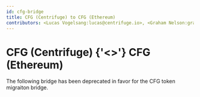 ```yaml
---
id: cfg-bridge
title: CFG (Centrifuge) to CFG (Ethereum)
contributors: <Lucas Vogelsang:lucas@centrifuge.io>, <Graham Nelson:graham@k-f.co>
---
```


# CFG (Centrifuge) {'\<\>'} CFG (Ethereum)

The following bridge has been deprecated in favor for the CFG token migraiton bridge. 

<!-- 
The **CFG** token lives natively on Centrifuge Chain but can be bridged to Ethereum and used as an ERC20 token, Once on Ethereum, CFG can then be transferred to Base. The ERC20 Token is also called **CFG** on Ethereum and Base has the address `0xc221b7E65FfC80DE234bbB6667aBDd46593D34F0` on Ethereum mainnet and `0x2b51E2Ec9551F9B87B321f63b805871f1c81ba97` on Base mainnet.

## How are CFG on Centrifuge Chain & CFG on Ethereum/Base different?

Each CFG (Ethereum) is backed by one CFG (Centrifuge) locked up in the bridge account on Centrifuge Chain when moved over to Ethereum. You can move between Ethereum and Centrifuge at any time without any restrictions.

Using **CFG on Centrifuge Chain** allows you to:

- Participate in governance
- Pay for fees on Centrifuge Chain

Using **CFG on Ethereum/Base** allows you:

- To interact with DeFi apps that support ERC20 tokens
- Use it within Ethereum and hold it in your Ethereum wallet.

# About the bridge (Centrifuge -> Ethereum)

The bridge used by Centrifuge is a trusted relayer bridge. This means a set of relayers are trusted with relaying messages between Ethereum and Centrifuge chain. When assets are moved between the chains, these relayers pick up the message on Centrifuge Chain and trigger a transaction in Ethereum or vice versa. The bridge is built by [ChainSafe](https://chainsafe.io) in collaboration with Celo, Aragon and ETH Classic. [Read ChainSafe's announcement](https://medium.com/chainsafe-systems/chainsafe-building-chainbridge-49d51ff2e0a2) to learn more about the bridge.

## Bridge Fees

The CFG (Centrifuge) {'\<\>'} CFG (Ethereum) bridge relies on a set of relayers to submit transactions to Ethereum and Centrifuge Chain about the events happening on the other chain. Because these transactions can be very costly at high gas prices, the bridge must charge high enough fees that it will be able to pay for its fees even during times of very high gas prices. For this reason, the fee to go from Centrifuge Chain to Ethereum is relatively high whereas to bridge tokens from Ethereum to Centrifuge chain is cheaper (only the gas fees in gwei on Ethereum have to be paid).

Please note that the CFG (Centrifuge){'\<\>'} CFG (Ethereum) bridging fee costs 100 CFG tokens.

In addition, because Centrifuge Chain does not have any insight into gas prices on Ethereum, there is no way to charge the actual gas spent. The bridge fees are constant and can be changed at any time by the council and are shown to you before you bridge any tokens. There are ways to improve the performance of this in future iterations (batching of transactions, signature aggregation etc.).

## Using the bridge (Centrifuge to Ethereum)

A hosted bridge UI is available at https://bridge.centrifuge.io Navigate over there and you will be presented with two options: **Get CFG on Centrifuge** to move ERC20 CFG to Centrifuge Chain and **Get CFG on Ethereum** to move native CFG to Ethereum. Select which way you would like to use the bridge and the UI will ask you to connect your wallet (either via MetaMask for Ethereum or the Polkadot.js Browser Extension).

![Select direction](./images/bridge_select_direction.png)

Enter the amount you want to transfer (the bridge fee will be deducted automatically) and the destination address (make sure you use the right address format 0xxxx for Ethereum and 4xxx for Centrifuge chain!):

![Enter transfer details](image.png)

Click on **Start Transfer** and then confirm the transfer:

![Confirm transfer](./images/bridge_confirm_transfer.png)

The bridge relayers now submit your transfer request on chain. After enough confirmations have passed, you will receive the tokens on your target chain (an average transfer takes about 15 minutes. In case of higher traffic in both networks, it can take a little bit longer).

![Pending transfer](./images/bridge_in_transit.png)

# About the bridge (Ethereum -> Base)

The bridge used by Centrifuge for CFG transfer from Ethereum -> Base leverages Axelar’s interchain service, a decentralized and secure cross-chain communication network, to facilitate seamless transfers between Ethereum and the Base chain. When assets are moved between these chains, Axelar’s network of validators securely relays messages. For instance, when an asset is transferred from Ethereum to Base, Axelar validators detect the transaction on Ethereum and trigger the corresponding transaction on Base, or vice versa. This ensures a trustless, scalable, and efficient bridging solution. Axelar’s interchain service is widely adopted across multiple blockchain ecosystems, making it a reliable choice for cross-chain interoperability. [Learn more about Axelar’s interchain service.](https://www.axelar.network/its)

The setup makes use of the [Mint/Burn Token Manager](https://github.com/axelarnetwork/interchain-token-service/blob/main/contracts/token-manager/TokenManager.sol). Therefore, when transferring CFG from Ethereum to Base, the specified amount is burned on Ethereum and then minted on Base after Axelar's secure cross-chain communication process has completed.

## Using the bridge (Ethereum to Base)

To transfer CFG from Ethereum to Base, you are required to use [Squid Router](https://app.squidrouter.com/).

Squid operates as a cross-chain router, enabling single-click actions such as token swaps, purchases, deposits, and staking across different blockchains. Squid integrates with Axelar’s infrastructure to provide a secure and efficient cross-chain experience. -->
